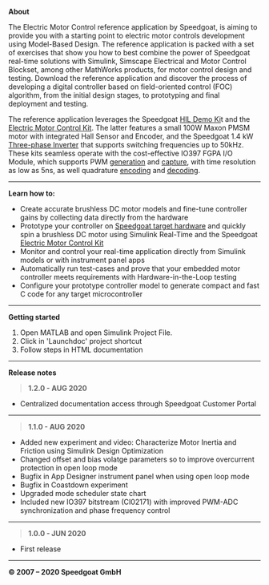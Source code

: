 ﻿
**About**

The Electric Motor Control reference application by Speedgoat, is aiming to provide you with a starting point to electric motor controls development using Model-Based Design. The reference application is packed with a set of exercises that show you how to best combine the power of Speedgoat real-time solutions with Simulink, Simscape Electrical and Motor Control Blockset, among other MathWorks products, for motor control design and testing. Download the reference application and discover the process of developing a digital controller based on field-oriented control (FOC) algorithm, from the initial design stages, to prototyping and final deployment and testing.  

The reference application leverages the Speedgoat [HIL Demo Ki](https://www.speedgoat.com/products-services/demo-kits/hil-with-ti-microcontroller)t  and the [Electric Motor Control Kit](https://www.speedgoat.com/products-services/demo-kits/pmsm-motor-control). The latter features a small 100W Maxon PMSM motor with integrated Hall Sensor and Encoder, and the Speedgoat 1.4 kW [Three-phase Inverter](https://www.speedgoat.com/products/pwr-tpi6020)  that supports switching frequencies up to 50kHz. These kits seamless operate with the cost-effective IO397 FGPA I/O Module, which supports PWM [generation](https://www.speedgoat.com/products/simulink-programmable-fpgas-fpga-code-module-pwm-generation) and [capture](https://www.speedgoat.com/products/simulink-programmable-fpgas-fpga-code-module-pwm-capture), with time resolution as low as 5ns, as well quadrature [encoding](https://www.speedgoat.com/products/simulink-programmable-fpgas-fpga-code-module-quadrature-encoder) and [decoding](https://www.speedgoat.com/products/simulink-programmable-fpgas-fpga-code-module-quadrature-decoder).


----------


**Learn how to:**

 - Create accurate brushless DC motor models and fine-tune controller gains by collecting data directly from the hardware
 - Prototype your controller on [Speedgoat target hardware](https://www.speedgoat.com/products-services/real-time-target-machines) and quickly spin a brushless DC motor using Simulink Real-Time and the Speedgoat [Electric Motor Control Kit](https://www.speedgoat.com/products-services/demo-kits/electric-motor-control)
 - Monitor and control your real-time application directly from Simulink models or with instrument panel apps 
 - Automatically run test-cases and prove that your embedded motor controller meets requirements with Hardware-in-the-Loop testing
 - Configure your prototype controller model to generate compact and fast C code for any target microcontroller

----------

**Getting started**

 1. Open MATLAB and open Simulink Project File.
 2. Click in 'Launchdoc' project shortcut
 3. Follow steps in HTML documentation
 
----------

**Release notes**

> **1.2.0 - AUG 2020**
 - Centralized documentation access through Speedgoat Customer Portal

----------

> **1.1.0 - AUG 2020**
 - Added new experiment and video: Characterize Motor Inertia and Friction using Simulink Design Optimization
 - Changed offset and bias volatge parameters so to improve overcurrent protection in open loop mode
 - Bugfix in App Designer instrument panel when using open loop mode
 - Bugfix in Coastdown experiment
 - Upgraded mode scheduler state chart
 - Included new IO397 bitstream (CI02171) with improved PWM-ADC synchronization and phase frequency control

----------

> **1.0.0 - JUN 2020**
 - First release


----------


**© 2007 – 2020 Speedgoat GmbH**

